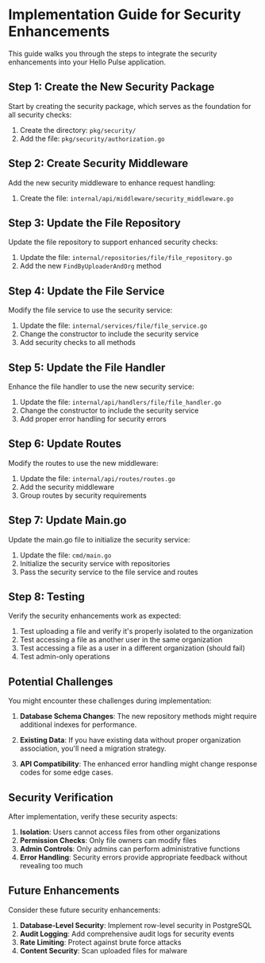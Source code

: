 # Implementation Guide for Security Enhancements

This guide walks you through the steps to integrate the security enhancements into your Hello Pulse application.

## Step 1: Create the New Security Package

Start by creating the security package, which serves as the foundation for all security checks:

1. Create the directory: `pkg/security/`
2. Add the file: `pkg/security/authorization.go`

## Step 2: Create Security Middleware

Add the new security middleware to enhance request handling:

1. Create the file: `internal/api/middleware/security_middleware.go`

## Step 3: Update the File Repository

Update the file repository to support enhanced security checks:

1. Update the file: `internal/repositories/file/file_repository.go`
2. Add the new `FindByUploaderAndOrg` method

## Step 4: Update the File Service

Modify the file service to use the security service:

1. Update the file: `internal/services/file/file_service.go`
2. Change the constructor to include the security service
3. Add security checks to all methods

## Step 5: Update the File Handler

Enhance the file handler to use the new security service:

1. Update the file: `internal/api/handlers/file/file_handler.go`
2. Change the constructor to include the security service
3. Add proper error handling for security errors

## Step 6: Update Routes

Modify the routes to use the new middleware:

1. Update the file: `internal/api/routes/routes.go`
2. Add the security middleware
3. Group routes by security requirements

## Step 7: Update Main.go

Update the main.go file to initialize the security service:

1. Update the file: `cmd/main.go`
2. Initialize the security service with repositories
3. Pass the security service to the file service and routes

## Step 8: Testing

Verify the security enhancements work as expected:

1. Test uploading a file and verify it's properly isolated to the organization
2. Test accessing a file as another user in the same organization
3. Test accessing a file as a user in a different organization (should fail)
4. Test admin-only operations

## Potential Challenges

You might encounter these challenges during implementation:

1. **Database Schema Changes**: The new repository methods might require additional indexes for performance.

2. **Existing Data**: If you have existing data without proper organization association, you'll need a migration strategy.

3. **API Compatibility**: The enhanced error handling might change response codes for some edge cases.

## Security Verification

After implementation, verify these security aspects:

1. **Isolation**: Users cannot access files from other organizations
2. **Permission Checks**: Only file owners can modify files
3. **Admin Controls**: Only admins can perform administrative functions
4. **Error Handling**: Security errors provide appropriate feedback without revealing too much

## Future Enhancements

Consider these future security enhancements:

1. **Database-Level Security**: Implement row-level security in PostgreSQL
2. **Audit Logging**: Add comprehensive audit logs for security events
3. **Rate Limiting**: Protect against brute force attacks
4. **Content Security**: Scan uploaded files for malware